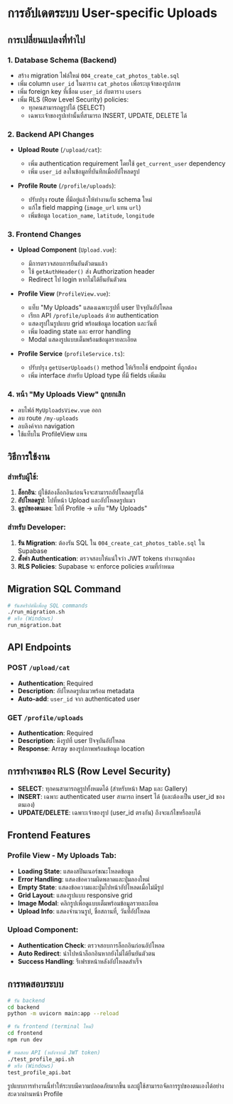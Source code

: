 # การอัปเดตระบบ User-specific Uploads

## การเปลี่ยนแปลงที่ทำไป

### 1. Database Schema (Backend)
- สร้าง migration ไฟล์ใหม่ `004_create_cat_photos_table.sql`
- เพิ่ม column `user_id` ในตาราง `cat_photos` เพื่อระบุเจ้าของรูปภาพ
- เพิ่ม foreign key ที่เชื่อม `user_id` กับตาราง `users`
- เพิ่ม RLS (Row Level Security) policies:
  - ทุกคนสามารถดูรูปได้ (SELECT)
  - เฉพาะเจ้าของรูปเท่านั้นที่สามารถ INSERT, UPDATE, DELETE ได้

### 2. Backend API Changes
- **Upload Route** (`/upload/cat`):
  - เพิ่ม authentication requirement โดยใช้ `get_current_user` dependency
  - เพิ่ม `user_id` ลงในข้อมูลที่บันทึกเมื่ออัปโหลดรูป
  
- **Profile Route** (`/profile/uploads`):
  - ปรับปรุง route ที่มีอยู่แล้วให้ทำงานกับ schema ใหม่
  - แก้ไข field mapping (`image_url` แทน `url`)
  - เพิ่มข้อมูล `location_name`, `latitude`, `longitude`

### 3. Frontend Changes
- **Upload Component** (`Upload.vue`):
  - มีการตรวจสอบการยืนยันตัวตนแล้ว
  - ใช้ `getAuthHeader()` ส่ง Authorization header
  - Redirect ไป login หากไม่ได้ยืนยันตัวตน

- **Profile View** (`ProfileView.vue`):
  - แท็บ "My Uploads" แสดงเฉพาะรูปที่ user ปัจจุบันอัปโหลด
  - เรียก API `/profile/uploads` ด้วย authentication
  - แสดงรูปในรูปแบบ grid พร้อมข้อมูล location และวันที่
  - เพิ่ม loading state และ error handling
  - Modal แสดงรูปแบบเต็มพร้อมข้อมูลรายละเอียด

- **Profile Service** (`profileService.ts`):
  - ปรับปรุง `getUserUploads()` method ให้เรียกใช้ endpoint ที่ถูกต้อง
  - เพิ่ม interface สำหรับ Upload type ที่มี fields เพิ่มเติม

### 4. หน้า "My Uploads View" ถูกยกเลิก
- ลบไฟล์ `MyUploadsView.vue` ออก
- ลบ route `/my-uploads` 
- ลบลิงค์จาก navigation
- ใช้แท็บใน ProfileView แทน

## วิธีการใช้งาน

### สำหรับผู้ใช้:
1. **ล็อกอิน**: ผู้ใช้ต้องล็อกอินก่อนจึงจะสามารถอัปโหลดรูปได้
2. **อัปโหลดรูป**: ไปที่หน้า Upload และอัปโหลดรูปแมว
3. **ดูรูปของตนเอง**: ไปที่ Profile → แท็บ "My Uploads"

### สำหรับ Developer:
1. **รัน Migration**: ต้องรัน SQL ใน `004_create_cat_photos_table.sql` ใน Supabase
2. **ตั้งค่า Authentication**: ตรวจสอบให้แน่ใจว่า JWT tokens ทำงานถูกต้อง
3. **RLS Policies**: Supabase จะ enforce policies ตามที่กำหนด

## Migration SQL Command

```bash
# รันสคริปต์นี้เพื่อดู SQL commands
./run_migration.sh
# หรือ (Windows)
run_migration.bat
```

## API Endpoints

### POST `/upload/cat`
- **Authentication**: Required
- **Description**: อัปโหลดรูปแมวพร้อม metadata
- **Auto-add**: `user_id` จาก authenticated user

### GET `/profile/uploads`
- **Authentication**: Required  
- **Description**: ดึงรูปที่ user ปัจจุบันอัปโหลด
- **Response**: Array ของรูปภาพพร้อมข้อมูล location

## การทำงานของ RLS (Row Level Security)

- **SELECT**: ทุกคนสามารถดูรูปทั้งหมดได้ (สำหรับหน้า Map และ Gallery)
- **INSERT**: เฉพาะ authenticated user สามารถ insert ได้ (และต้องเป็น user_id ของตนเอง)
- **UPDATE/DELETE**: เฉพาะเจ้าของรูป (user_id ตรงกัน) ถึงจะแก้ไขหรือลบได้

## Frontend Features

### Profile View - My Uploads Tab:
- **Loading State**: แสดงสปินเนอร์ขณะโหลดข้อมูล
- **Error Handling**: แสดงข้อความผิดพลาดและปุ่มลองใหม่
- **Empty State**: แสดงข้อความและปุ่มไปหน้าอัปโหลดเมื่อไม่มีรูป
- **Grid Layout**: แสดงรูปแบบ responsive grid
- **Image Modal**: คลิกรูปเพื่อดูแบบเต็มพร้อมข้อมูลรายละเอียด
- **Upload Info**: แสดงจำนวนรูป, ชื่อสถานที่, วันที่อัปโหลด

### Upload Component:
- **Authentication Check**: ตรวจสอบการล็อกอินก่อนอัปโหลด
- **Auto Redirect**: นำไปหน้าล็อกอินหากยังไม่ได้ยืนยันตัวตน
- **Success Handling**: รีเฟรชหน้าหลังอัปโหลดสำเร็จ

## การทดสอบระบบ

```bash
# รัน backend
cd backend
python -m uvicorn main:app --reload

# รัน frontend (terminal ใหม่)
cd frontend  
npm run dev

# ทดสอบ API (หลังจากมี JWT token)
./test_profile_api.sh
# หรือ (Windows)
test_profile_api.bat
```

รูปแบบการทำงานนี้ทำให้ระบบมีความปลอดภัยมากขึ้น และผู้ใช้สามารถจัดการรูปของตนเองได้อย่างสะดวกผ่านหน้า Profile

